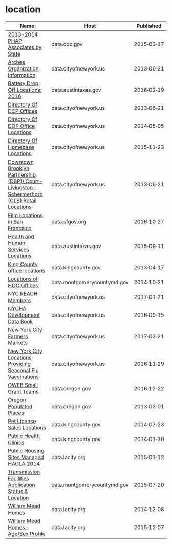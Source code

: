 # location

Name | Host | Published
---- | ---- | ---------
[2013-2014 PHAP Associates by State](../datasets/uarv-cqnu.md) | data.cdc.gov | 2015&#x2011;03&#x2011;17
[Arches Organization Information](../datasets/jign-uhe6.md) | data.cityofnewyork.us | 2013&#x2011;06&#x2011;21
[Battery Drop Off Locations: 2016](../datasets/y4h7-ti7f.md) | data.austintexas.gov | 2016&#x2011;02&#x2011;19
[Directory Of DCP Offices](../datasets/w449-f4d7.md) | data.cityofnewyork.us | 2013&#x2011;06&#x2011;21
[Directory Of DOP Office Locations](../datasets/tfbb-gszk.md) | data.cityofnewyork.us | 2014&#x2011;05&#x2011;05
[Directory Of Homebase Locations](../datasets/ntcm-2w4k.md) | data.cityofnewyork.us | 2015&#x2011;11&#x2011;23
[Downtown Brooklyn Partnership (DBP)/ Court-Livingston-Schermerhorn (CLS) Retail Locations](../datasets/8gqz-6v9v.md) | data.cityofnewyork.us | 2013&#x2011;06&#x2011;21
[Film Locations in San Francisco](../datasets/yitu-d5am.md) | data.sfgov.org | 2016&#x2011;10&#x2011;27
[Health and Human Services Locations](../datasets/6v78-dj3u.md) | data.austintexas.gov | 2015&#x2011;09&#x2011;11
[King County office locations](../datasets/heqd-ysmv.md) | data.kingcounty.gov | 2013&#x2011;04&#x2011;17
[Locations of HOC Offices](../datasets/7nik-bq7n.md) | data.montgomerycountymd.gov | 2014&#x2011;10&#x2011;21
[NYC REACH Members](../datasets/7btz-mnc8.md) | data.cityofnewyork.us | 2017&#x2011;01&#x2011;21
[NYCHA Development Data Book](../datasets/evjd-dqpz.md) | data.cityofnewyork.us | 2016&#x2011;09&#x2011;15
[New York City Farmers Markets](../datasets/j8gx-kc43.md) | data.cityofnewyork.us | 2017&#x2011;03&#x2011;21
[New York City Locations Providing Seasonal Flu Vaccinations](../datasets/w9ei-idxz.md) | data.cityofnewyork.us | 2016&#x2011;11&#x2011;29
[OWEB Small Grant Teams](../datasets/duuq-2iwc.md) | data.oregon.gov | 2016&#x2011;12&#x2011;22
[Oregon Populated Places](../datasets/c6z4-hjsu.md) | data.oregon.gov | 2013&#x2011;03&#x2011;01
[Pet License Sales Locations](../datasets/mwyh-gr8i.md) | data.kingcounty.gov | 2014&#x2011;07&#x2011;23
[Public Health Clinics](../datasets/dnjy-kgwg.md) | data.kingcounty.gov | 2014&#x2011;01&#x2011;30
[Public Housing Sites Managed HACLA 2014](../datasets/vxhy-r447.md) | data.lacity.org | 2015&#x2011;01&#x2011;12
[Transmission Facilities Application Status & Location](../datasets/j2i5-vax9.md) | data.montgomerycountymd.gov | 2015&#x2011;07&#x2011;20
[William Mead Homes](../datasets/dpg7-s6dp.md) | data.lacity.org | 2014&#x2011;12&#x2011;08
[William Mead Homes-Age/Sex Profile](../datasets/jxqs-eipk.md) | data.lacity.org | 2015&#x2011;12&#x2011;07

